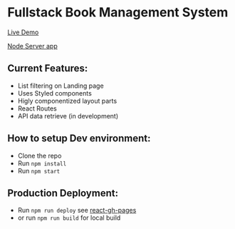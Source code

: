 # Fullstack Book Management System
[Live Demo](https://marciofao.github.io/react-book-manager/)

[Node Server app](https://github.com/marciofao/node-books-manager-server)

## Current Features:
- List filtering on Landing page
- Uses Styled components
- Higly componentized layout parts
- React Routes
- API data retrieve (in development)

## How to setup Dev environment:
- Clone the repo
- Run `npm install`
- Run `npm start`

## Production Deployment:
- Run `npm run deploy` see [react-gh-pages](https://github.com/gitname/react-gh-pages)
- or run `npm run build` for local build
